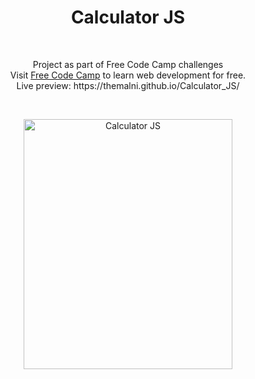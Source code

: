 <h1 align="center">Calculator JS</h1><br>
<p align="center">Project as part of  Free Code Camp challenges<br>
Visit <a href="https://www.freecodecamp.com">Free Code Camp</a> to learn web development for free.<br>
Live preview: https://themalni.github.io/Calculator_JS/</p><br>

<p align="center">
<img src="https://cloud.githubusercontent.com/assets/12295765/21595805/44958046-d132-11e6-8eb7-ad4802c2bde8.png" width="334" height="400" alt="Calculator JS">
</p>



